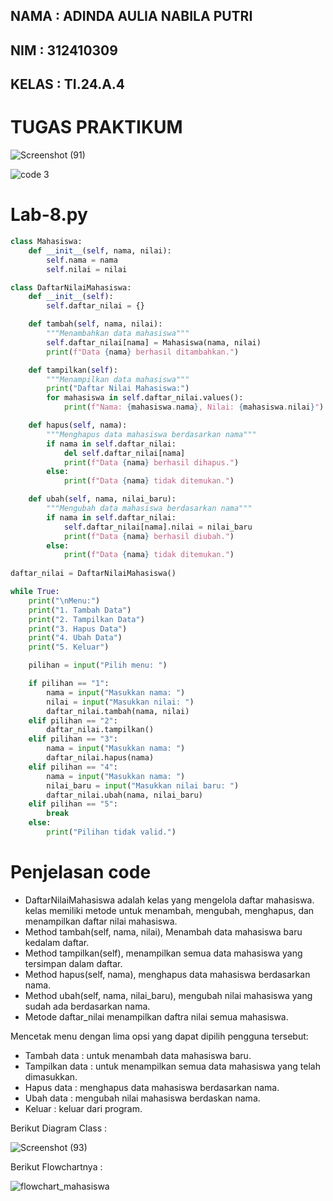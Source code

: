 ## NAMA  : ADINDA AULIA NABILA PUTRI

## NIM   : 312410309

## KELAS : TI.24.A.4 




# TUGAS PRAKTIKUM 

  ![Screenshot (91)](https://github.com/user-attachments/assets/05e1be8a-3bfe-4a74-b8f8-2f8b6befd7f9)


![code 3](https://github.com/user-attachments/assets/d805f1a9-6f34-4d89-bd0e-414bcdc219ff)




# Lab-8.py

```PYTHON
class Mahasiswa:
    def __init__(self, nama, nilai):
        self.nama = nama
        self.nilai = nilai

class DaftarNilaiMahasiswa:
    def __init__(self):
        self.daftar_nilai = {}

    def tambah(self, nama, nilai):
        """Menambahkan data mahasiswa"""
        self.daftar_nilai[nama] = Mahasiswa(nama, nilai)
        print(f"Data {nama} berhasil ditambahkan.")

    def tampilkan(self):
        """Menampilkan data mahasiswa"""
        print("Daftar Nilai Mahasiswa:")
        for mahasiswa in self.daftar_nilai.values():
            print(f"Nama: {mahasiswa.nama}, Nilai: {mahasiswa.nilai}")

    def hapus(self, nama):
        """Menghapus data mahasiswa berdasarkan nama"""
        if nama in self.daftar_nilai:
            del self.daftar_nilai[nama]
            print(f"Data {nama} berhasil dihapus.")
        else:
            print(f"Data {nama} tidak ditemukan.")

    def ubah(self, nama, nilai_baru):
        """Mengubah data mahasiswa berdasarkan nama"""
        if nama in self.daftar_nilai:
            self.daftar_nilai[nama].nilai = nilai_baru
            print(f"Data {nama} berhasil diubah.")
        else:
            print(f"Data {nama} tidak ditemukan.")
            
daftar_nilai = DaftarNilaiMahasiswa()

while True:
    print("\nMenu:")
    print("1. Tambah Data")
    print("2. Tampilkan Data")
    print("3. Hapus Data")
    print("4. Ubah Data")
    print("5. Keluar")

    pilihan = input("Pilih menu: ")

    if pilihan == "1":
        nama = input("Masukkan nama: ")
        nilai = input("Masukkan nilai: ")
        daftar_nilai.tambah(nama, nilai)
    elif pilihan == "2":
        daftar_nilai.tampilkan()
    elif pilihan == "3":
        nama = input("Masukkan nama: ")
        daftar_nilai.hapus(nama)
    elif pilihan == "4":
        nama = input("Masukkan nama: ")
        nilai_baru = input("Masukkan nilai baru: ")
        daftar_nilai.ubah(nama, nilai_baru)
    elif pilihan == "5":
        break
    else:
        print("Pilihan tidak valid.")
````

# Penjelasan code 

* DaftarNilaiMahasiswa adalah kelas yang mengelola daftar mahasiswa. kelas memiliki metode untuk menambah, mengubah, menghapus, dan menampilkan daftar nilai mahasiswa.
* Method tambah(self, nama, nilai), Menambah data mahasiswa baru kedalam daftar.
* Method tampilkan(self), menampilkan semua data mahasiswa yang tersimpan dalam daftar.
* Method hapus(self, nama), menghapus data mahasiswa berdasarkan nama.
* Method ubah(self, nama, nilai_baru), mengubah nilai mahasiswa yang sudah ada berdasarkan nama.
* Metode daftar_nilai menampilkan daftra nilai semua mahasiswa.

Mencetak menu dengan lima opsi yang dapat dipilih pengguna tersebut:

* Tambah data : untuk menambah data mahasiswa baru.
* Tampilkan data : untuk menampilkan semua data mahasiswa yang telah dimasukkan.
* Hapus data : menghapus data mahasiswa berdasarkan nama.
* Ubah data : mengubah nilai mahasiswa berdaskan nama.
* Keluar : keluar dari program. 

Berikut Diagram Class : 

  ![Screenshot (93)](https://github.com/user-attachments/assets/14a3d951-d832-4c22-9cf6-57c6249e038b)


Berikut Flowchartnya : 

   ![flowchart_mahasiswa](https://github.com/user-attachments/assets/f382358b-982b-4a4b-84c8-6001e40e3520)










